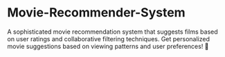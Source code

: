 # Movie-Recommender-System
A sophisticated movie recommendation system that suggests films based on user ratings and collaborative filtering techniques. Get personalized movie suggestions based on viewing patterns and user preferences! 🎯
